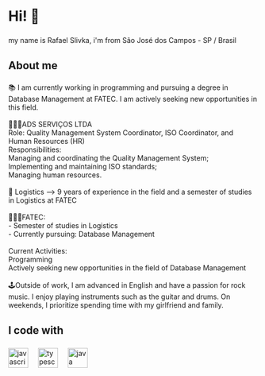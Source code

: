 <h1 align="left">Hi! 👋</h1>

###

<p align="left">my name is Rafael Slivka, i'm from São José dos Campos - SP / Brasil</p>

###

<h2 align="left">About me</h2>

###

<p align="left">📚 I am currently working in programming and pursuing a degree in Database Management at FATEC. I am actively seeking new opportunities in this field.<br><br>🧑🏻‍💼ADS SERVIÇOS LTDA<br>Role: Quality Management System Coordinator, ISO Coordinator, and Human Resources (HR) <br>Responsibilities:<br>Managing and coordinating the Quality Management System;<br>Implementing and maintaining ISO standards;<br>Managing human resources.<br><br>🚚 Logistics --> 9 years of experience in the field and a semester of studies in Logistics at FATEC<br><br>🧑🏻‍🎓FATEC: <br>- Semester of studies in Logistics<br>- Currently pursuing: Database Management<br><br>Current Activities:<br>Programming<br>Actively seeking new opportunities in the field of Database Management<br><br>🕹️Outside of work, I am advanced in English and have a passion for rock music. I enjoy playing instruments such as the guitar and drums. On weekends, I prioritize spending time with my girlfriend and family.</p>

###

<h2 align="left">I code with</h2>

###

<div align="left">
  <img src="https://cdn.jsdelivr.net/gh/devicons/devicon/icons/javascript/javascript-original.svg" height="40" alt="javascript logo"  />
  <img width="12" />
  <img src="https://cdn.jsdelivr.net/gh/devicons/devicon/icons/typescript/typescript-original.svg" height="40" alt="typescript logo"  />
  <img width="12" />
  <img src="https://cdn.jsdelivr.net/gh/devicons/devicon/icons/java/java-original.svg" height="40" alt="java logo"  />
</div>

###

